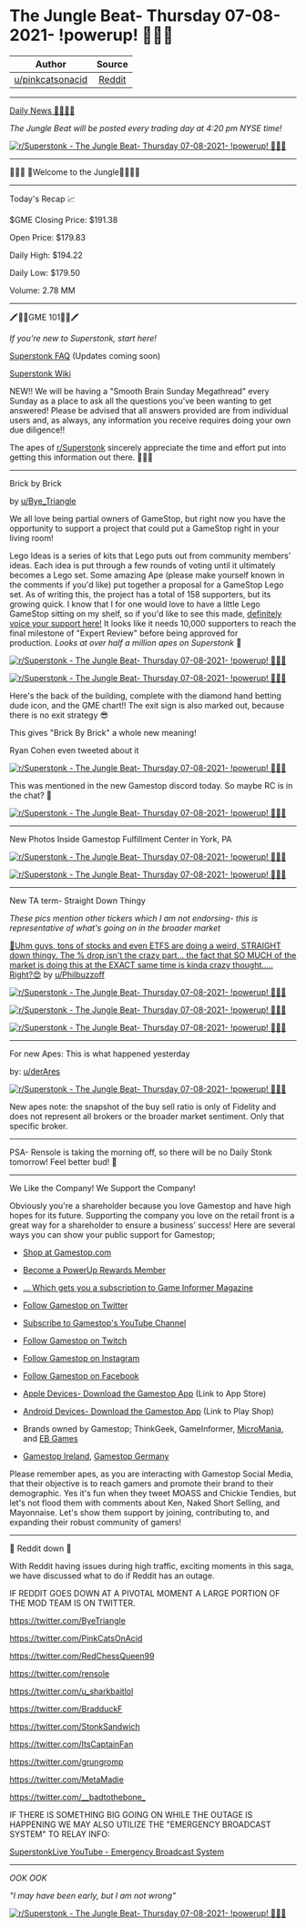The Jungle Beat- Thursday 07-08-2021- !powerup! 🚀🚀🚀
======================================================

| Author       | Source       | 
| :-------------: |:-------------:|
|  [u/pinkcatsonacid](https://www.reddit.com/user/pinkcatsonacid/) | [Reddit](https://www.reddit.com/r/Superstonk/comments/ogfjtj/the_jungle_beat_thursday_07082021_powerup/) | 

---


[Daily News 🦍💎🙌🚀](https://www.reddit.com/r/Superstonk/search?q=flair_name%3A%22Daily%20News%20%F0%9F%A6%8D%F0%9F%92%8E%F0%9F%99%8C%F0%9F%9A%80%22&restrict_sr=1)

*The Jungle Beat will be posted every trading day at 4:20 pm NYSE time!*

[![r/Superstonk - The Jungle Beat- Thursday 07-08-2021- !powerup! 🚀🚀🚀](https://preview.redd.it/au1w4ehmr1a71.png?width=1426&format=png&auto=webp&s=94bfbbf97edfde4b0da6037195012d6bc510c5a9)](https://preview.redd.it/au1w4ehmr1a71.png?width=1426&format=png&auto=webp&s=94bfbbf97edfde4b0da6037195012d6bc510c5a9)

__________________________________________________________________

🎤🎸🥁 🦍Welcome to the Jungle🦍🥁🎸🎤

__________________________________________________________________

Today's Recap 📈

$GME Closing Price: $191.38

Open Price: $179.83

Daily High: $194.22

Daily Low: $179.50

Volume: 2.78 MM

_____________________________________________________________________

🖍🍎🚌GME 101🚌🍎🖍

*If you're new to Superstonk, start here!*

[Superstonk FAQ](https://www.reddit.com/r/Superstonk/wiki/index/faq#wiki_how_do_i.2C_as_a_retail_investor.2C_stand_a_chance_against_the_hedge_funds.3F) (Updates coming soon)

[Superstonk Wiki](https://www.reddit.com/r/Superstonk/wiki/index)

NEW!! We will be having a "Smooth Brain Sunday Megathread" every Sunday as a place to ask all the questions you've been wanting to get answered! Please be advised that all answers provided are from individual users and, as always, any information you receive requires doing your own due diligence!!

The apes of [r/Superstonk](https://www.reddit.com/r/Superstonk/) sincerely appreciate the time and effort put into getting this information out there. 🦍🤝💪

_______________________________________________________________________________

Brick by Brick

by [u/Bye_Triangle](https://www.reddit.com/u/Bye_Triangle/)

We all love being partial owners of GameStop, but right now you have the opportunity to support a project that could put a GameStop right in your living room!

Lego Ideas is a series of kits that Lego puts out from community members' ideas. Each idea is put through a few rounds of voting until it ultimately becomes a Lego set. Some amazing Ape (please make yourself known in the comments if you'd like) put together a proposal for a GameStop Lego set. As of writing this, the project has a total of 158 supporters, but its growing quick. I know that I for one would love to have a little Lego GameStop sitting on my shelf, so if you'd like to see this made, [definitely voice your support here!](https://ideas.lego.com/projects/906f72e1-46fd-4228-b364-a3fbb7cea249) It looks like it needs 10,000 supporters to reach the final milestone of "Expert Review" before being approved for production. *Looks at over half a million apes on Superstonk* 👀

[![r/Superstonk - The Jungle Beat- Thursday 07-08-2021- !powerup! 🚀🚀🚀](https://preview.redd.it/72opxn5al1a71.jpg?width=1033&format=pjpg&auto=webp&s=b44ba7bacff8921395026ffe8431dd79fb1b4775)](https://preview.redd.it/72opxn5al1a71.jpg?width=1033&format=pjpg&auto=webp&s=b44ba7bacff8921395026ffe8431dd79fb1b4775)

[![r/Superstonk - The Jungle Beat- Thursday 07-08-2021- !powerup! 🚀🚀🚀](https://preview.redd.it/tozp2p56o1a71.jpg?width=828&format=pjpg&auto=webp&s=7902bfe3c3fed942b715569238c4014dc4ca817c)](https://preview.redd.it/tozp2p56o1a71.jpg?width=828&format=pjpg&auto=webp&s=7902bfe3c3fed942b715569238c4014dc4ca817c)

Here's the back of the building, complete with the diamond hand betting dude icon, and the GME chart!! The exit sign is also marked out, because there is no exit strategy 😎

This gives "Brick By Brick" a whole new meaning!

Ryan Cohen even tweeted about it

[![r/Superstonk - The Jungle Beat- Thursday 07-08-2021- !powerup! 🚀🚀🚀](https://preview.redd.it/1p2lfzweo1a71.jpg?width=1080&format=pjpg&auto=webp&s=ce3680311582f1baf0b3e1d3f8db205b404e9660)](https://preview.redd.it/1p2lfzweo1a71.jpg?width=1080&format=pjpg&auto=webp&s=ce3680311582f1baf0b3e1d3f8db205b404e9660)

This was mentioned in the new Gamestop discord today. So maybe RC is in the chat? 👀

[![r/Superstonk - The Jungle Beat- Thursday 07-08-2021- !powerup! 🚀🚀🚀](https://preview.redd.it/i7tvwjezp1a71.png?width=2209&format=png&auto=webp&s=715f756f2cd505488386a07d49a0cbbb6fd0f29a)](https://preview.redd.it/i7tvwjezp1a71.png?width=2209&format=png&auto=webp&s=715f756f2cd505488386a07d49a0cbbb6fd0f29a)

_______________________________________________________________________________

New Photos Inside Gamestop Fulfillment Center in York, PA

[![r/Superstonk - The Jungle Beat- Thursday 07-08-2021- !powerup! 🚀🚀🚀](https://preview.redd.it/r6jy3uhtm1a71.png?width=665&format=png&auto=webp&s=a893688a1b77d575c6139702dfddd5accec48b52)](https://preview.redd.it/r6jy3uhtm1a71.png?width=665&format=png&auto=webp&s=a893688a1b77d575c6139702dfddd5accec48b52)

[![r/Superstonk - The Jungle Beat- Thursday 07-08-2021- !powerup! 🚀🚀🚀](https://preview.redd.it/kdzw7feum1a71.png?width=698&format=png&auto=webp&s=6a7017783952bb5b35b89dad9ad45688b80c1bd7)](https://preview.redd.it/kdzw7feum1a71.png?width=698&format=png&auto=webp&s=6a7017783952bb5b35b89dad9ad45688b80c1bd7)

_______________________________________________________________________________

New TA term- Straight Down Thingy

*These pics mention other tickers which I am* *not* *endorsing- this is representative of what's going on in the broader market*

[🛑Uhm guys, tons of stocks and even ETFS are doing a weird, STRAIGHT down thingy. The % drop isn't the crazy part... the fact that SO MUCH of the market is doing this at the EXACT same time is kinda crazy thought..... Right?😍](https://www.reddit.com/r/Superstonk/comments/og5pm9/uhm_guys_tons_of_stocks_and_even_etfs_are_doing_a/) by [u/Philbuzzoff](https://www.reddit.com/user/Philbuzzoff/)

[![r/Superstonk - The Jungle Beat- Thursday 07-08-2021- !powerup! 🚀🚀🚀](https://preview.redd.it/skgyurf2p1a71.png?width=1080&format=png&auto=webp&s=513182af75a401d70451919905f8833b031ffbd2)](https://preview.redd.it/skgyurf2p1a71.png?width=1080&format=png&auto=webp&s=513182af75a401d70451919905f8833b031ffbd2)

[![r/Superstonk - The Jungle Beat- Thursday 07-08-2021- !powerup! 🚀🚀🚀](https://preview.redd.it/xb39h8n3p1a71.png?width=1080&format=png&auto=webp&s=d443c3444da8822fde1619ee96d9957e2b3749d4)](https://preview.redd.it/xb39h8n3p1a71.png?width=1080&format=png&auto=webp&s=d443c3444da8822fde1619ee96d9957e2b3749d4)

[![r/Superstonk - The Jungle Beat- Thursday 07-08-2021- !powerup! 🚀🚀🚀](https://preview.redd.it/g5b8gt17p1a71.png?width=1080&format=png&auto=webp&s=6b6f810ce666fd56c75fff2a232079d77d57e12b)](https://preview.redd.it/g5b8gt17p1a71.png?width=1080&format=png&auto=webp&s=6b6f810ce666fd56c75fff2a232079d77d57e12b)

_______________________________________________________________________________

For new Apes: This is what happened yesterday

by: [u/derAres](https://www.reddit.com/u/derAres/)

[![r/Superstonk - The Jungle Beat- Thursday 07-08-2021- !powerup! 🚀🚀🚀](https://preview.redd.it/sfkqdfm1r1a71.png?width=598&format=png&auto=webp&s=25edf42f12ec6ca711772cecaf653f3ca6874c75)](https://preview.redd.it/sfkqdfm1r1a71.png?width=598&format=png&auto=webp&s=25edf42f12ec6ca711772cecaf653f3ca6874c75)

New apes note: the snapshot of the buy sell ratio is only of Fidelity and does not represent all brokers or the broader market sentiment. Only that specific broker.

_______________________________________________________________________________

PSA- Rensole is taking the morning off, so there will be no Daily Stonk tomorrow! Feel better bud! 💖

_______________________________________________________________________________

We Like the Company! We Support the Company!

Obviously you're a shareholder because you love Gamestop and have high hopes for its future. Supporting the company you love on the retail front is a great way for a shareholder to ensure a business' success! Here are several ways you can show your public support for Gamestop;

-   [Shop at Gamestop.com](https://www.gamestop.com/)

-   [Become a PowerUp Rewards Member](https://www.gamestop.com/poweruprewards/)

-   [... Which gets you a subscription to Game Informer Magazine](https://www.gameinformer.com/)

-   [Follow Gamestop on Twitter](https://twitter.com/GameStop)

-   [Subscribe to Gamestop's YouTube Channel](https://www.youtube.com/user/gamestopvideo)

-   [Follow Gamestop on Twitch](https://www.twitch.tv/gamestop)

-   [Follow Gamestop on Instagram](https://www.instagram.com/gamestop/?hl=en)

-   [Follow Gamestop on Facebook](https://www.facebook.com/GameStop)

-   [Apple Devices- Download the Gamestop App](https://apps.apple.com/us/app/gamestop/id406033647) (Link to App Store)

-   [Android Devices- Download the Gamestop App](https://play.google.com/store/apps/details?id=com.gamestop.powerup) (Link to Play Shop)

-   Brands owned by Gamestop; ThinkGeek, GameInformer, [MicroMania](https://www.micromania.fr/), and [EB Games](https://www.ebgames.ca/)

-   [Gamestop Ireland](https://www.gamestop.ie/), [Gamestop Germany](https://www.gamestop.de/)

Please remember apes, as you are interacting with Gamestop Social Media, that their objective is to reach gamers and promote their brand to their demographic. Yes it's fun when they tweet MOASS and Chickie Tendies, but let's not flood them with comments about Ken, Naked Short Selling, and Mayonnaise. Let's show them support by joining, contributing to, and expanding their robust community of gamers!

______________________________________________________________________________

🚨 Reddit down 🚨

With Reddit having issues during high traffic, exciting moments in this saga, we have discussed what to do if Reddit has an outage.

IF REDDIT GOES DOWN AT A PIVOTAL MOMENT A LARGE PORTION OF THE MOD TEAM IS ON TWITTER.

<https://twitter.com/ByeTriangle>

<https://twitter.com/PinkCatsOnAcid>

<https://twitter.com/RedChessQueen99>

<https://twitter.com/rensole>

<https://twitter.com/u_sharkbaitlol>

<https://twitter.com/BradduckF>

<https://twitter.com/StonkSandwich>

<https://twitter.com/ItsCaptainFan>

<https://twitter.com/grungromp>

<https://twitter.com/MetaMadie>

<https://twitter.com/__badtothebone_>

IF THERE IS SOMETHING BIG GOING ON WHILE THE OUTAGE IS HAPPENING WE MAY ALSO UTILIZE THE "EMERGENCY BROADCAST SYSTEM" TO RELAY INFO:

[SuperstonkLive YouTube - Emergency Broadcast System](https://www.youtube.com/channel/UCI4EET9NJPWxUuXGlG6fxPA)

___________________________________________________________________________________

*OOK OOK*

*"I may have been early, but I am not wrong"*

[![r/Superstonk - The Jungle Beat- Thursday 07-08-2021- !powerup! 🚀🚀🚀](https://preview.redd.it/eokxc04wr1a71.png?width=1600&format=png&auto=webp&s=a233789c48421ca32dcec7012abcd3e2296f2a62)](https://preview.redd.it/eokxc04wr1a71.png?width=1600&format=png&auto=webp&s=a233789c48421ca32dcec7012abcd3e2296f2a62)
